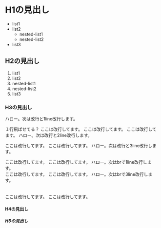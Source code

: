 # H1の見出し

- list1
- list2
  - nested-list1
  - nested-list2
- list3

## H2の見出し

1. list1
2. list2
  3. nested-list1
  4. nested-list2
5. list3

### H3の見出し

ハロー。次は改行と1line改行します。

１行飛ばせてる？
ここは改行してます。
ここは改行してます。
ここは改行してます。
ハロー。次は改行と2line改行します。


ここは改行してます。
ここは改行してます。
ハロー。次は改行と3line改行します。



ここは改行してます。
ここは改行してます。
ハロー。次はbrで1line改行します。
<br />
ここは改行してます。
ここは改行してます。
ハロー。次はbrで3line改行します。
<br />
<br />
<br />
ここは改行してます。
ここは改行してます。


#### H4の見出し



##### H5の見出し

